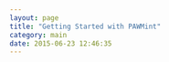 ```yaml
---
layout: page
title: "Getting Started with PAWMint"
category: main
date: 2015-06-23 12:46:35
---
```



